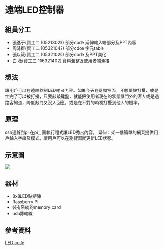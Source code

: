 # 遠端LED控制器


## 組員分工

- 張逸于(資工二 105213029) 部分code 延伸輸入端部分及PPT內容
- 周沛群(資工二 105321042) 部分cdoe 字元table
- 張以箴(資工二 105321020) 部分code 及PPT美化
- 白 薇(資工三 106321402) 資料彙整及使用者端連接

## 想法

讓用戶可以在遠端控制LED輸出內容。如果今天在房間裡面，不想要被打擾，或是忙完了可以被打擾，只要敲敲鍵盤，就能把使用者現在的狀態讓門外的客人或是過路客知道，降低敲門又沒人回應，或是在不對的時機打擾到他人的機率。

## 原理

ssh連線到pi 在pi上面執行程式讓LED秀出內容。
延伸：架一個簡單的網頁提供用戶輸入字串及模式，讓用戶可以在瀏覽器就更新LED狀態。

## 示意圖

![](https://i.imgur.com/baIfnf4.png)

## 器材
- 8x8LED點矩陣
- Raspberry Pi
- 裝有系統的memory card
- usb傳輸線

## 參考資料

[LED code](https://github.com/adafruit/Adafruit_Python_LED_Backpack/blob/master/examples/matrix8x8_test.py)

